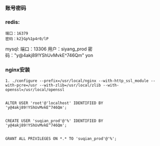 ### 账号密码


###  redis: 
	端口：16379
	密码：k2}Gp%1p4r0/lP
mysql:
	端口：13306
	用户：siyang_prod
	密码："y@4akj89!YShUvMvkE^746Qm"
	 yon
	



### nginx安装
```
1. ./configure --prefix=/usr/local/nginx --with-http_ssl_module --with-pcre=/usr --with-zlib=/usr/local/zlib --with-openssl=/usr/local/openssl


ALTER USER 'root'@'localhost' IDENTIFIED BY 'y@4akj89!YShUvMvkE^746Qm';


CREATE USER 'suqian_prod'@'%' IDENTIFIED BY 'y@4akj89!YShUvMvkE^746Qm';


GRANT ALL PRIVILEGES ON *.* TO 'suqian_prod'@'%';

```